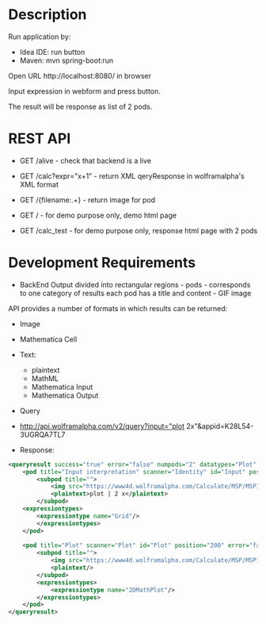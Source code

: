 # Description
Run application by:
- Idea IDE: run button 
- Maven: mvn spring-boot:run

Open URL http://localhost:8080/ in browser

Input expression in webform and press button.

The result will be response as list of 2 pods.

# REST API
- GET /alive - check that backend is a live

- GET /calc?expr="x+1" - return XML qeryResponse in wolframalpha's XML format
 
- GET /{filename:.+} - return image for pod

- GET / - for demo purpose only, demo html page

- GET /calc_test - for demo purpose only, response  html page with 2 pods 
 

# Development Requirements


- BackEnd Output
divided into rectangular regions - pods - corresponds to one category of results
each pod has a title and content - GIF image

API provides a number of formats in which results can be returned:


- Image

- Mathematica Cell

- Text:
 	* plaintext
	* MathML
	* Mathematica Input
	* Mathematica Output

- Query
 * http://api.wolframalpha.com/v2/query?input="plot 2x"&appid=K28L54-3UGRQA7TL7

- Response:
```xml
<queryresult success="true" error="false" numpods="2" datatypes="Plot" timedout="" timedoutpods="" timing="0.627" parsetiming="0.246" parsetimedout="false" recalculate="" id="MSPa1356244hb1999h19b3f0000010ahfh0ha9d50891" host="https://www4d.wolframalpha.com" server="32" related="https://www4d.wolframalpha.com/api/v1/relatedQueries.jsp?id=MSPa1357244hb1999h19b3f0000026c853b76916bihc3331039829427880662" version="2.6">
    <pod title="Input interpretation" scanner="Identity" id="Input" position="100" error="false" numsubpods="1">
        <subpod title="">
            <img src="https://www4d.wolframalpha.com/Calculate/MSP/MSP1358244hb1999h19b3f0000033d4ii3i6e959i03?MSPStoreType=image/gif&s=32" alt="plot | 2 x" title="plot | 2 x" width="103" height="32" type="Grid" themes="1,2,3,4,5,6,7,8,9,10,11,12" colorinvertable="true"/>
            <plaintext>plot | 2 x</plaintext>
        </subpod>
    <expressiontypes>
        <expressiontype name="Grid"/>
        </expressiontypes>
    </pod>
    
    <pod title="Plot" scanner="Plot" id="Plot" position="200" error="false" numsubpods="1">
        <subpod title="">
            <img src="https://www4d.wolframalpha.com/Calculate/MSP/MSP1359244hb1999h19b3f00000402b062hi2fb1i35?MSPStoreType=image/gif&s=32" alt="" title="" width="429" height="215" type="2DMathPlot_1" themes="1,2,3,4,5,6,7,8,9,10,11,12" colorinvertable="true"/>
            <plaintext/>
        </subpod>
        <expressiontypes>
            <expressiontype name="2DMathPlot"/>
        </expressiontypes>
    </pod>
</queryresult>
```
